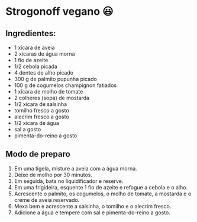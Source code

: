 # Strogonoff vegano​ :smiley:

## Ingredientes:

- 1 xícara de aveia
- 2 xícaras de água morna
- 1 fio de azeite
- 1/2 cebola picada
- 4 dentes de alho picado
- 300 g de palmito pupunha picado
- 100 g de cogumelos champignon fatiados
- 1 xícara de molho de tomate
- 2 colheres (sopa) de mostarda
- 1/2 xícara de salsinha
- tomilho fresco a gosto
- alecrim fresco a gosto
- 1/2 xícara de água
- sal a gosto
- pimenta-do-reino a gosto

## Modo de preparo

1. Em uma tigela, misture a aveia com a água morna.
2. Deixe de molho por 30 minutos.
3. Em seguida, bata no liquidificador e reserve.
4. Em uma frigideira, esquente 1 fio de azeite e refogue a cebola e o alho.
5. Acrescente o palmito, os cogumelos, o molho de tomate, a mostarda e o creme de aveia reservado.
6. Mexa bem e acrescente a salsinha, o tomilho e o alecrim fresco.
7. Adicione a água e tempere com sal e pimenta-do-reino a gosto.

